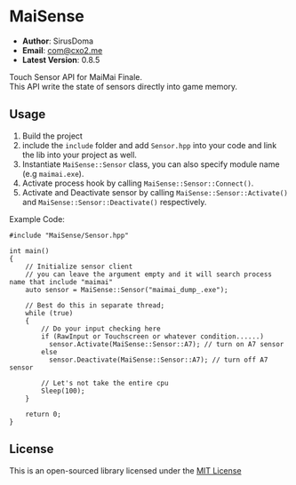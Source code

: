 # MaiSense #

- **Author**: SirusDoma
- **Email**: com@cxo2.me
- **Latest Version**: 0.8.5

Touch Sensor API for MaiMai Finale.  
This API write the state of sensors directly into game memory.

## Usage ##

1. Build the project
2. include the `include` folder and add `Sensor.hpp` into your code and link the lib into your project as well.
3. Instantiate `MaiSense::Sensor` class, you can also specify module name (e.g `maimai.exe`).
4. Activate process hook by calling `MaiSense::Sensor::Connect()`.
5. Activate and Deactivate sensor by calling `MaiSense::Sensor::Activate()` and `MaiSense::Sensor::Deactivate()` respectively.

Example Code:
```
#include "MaiSense/Sensor.hpp"

int main()
{
    // Initialize sensor client
    // you can leave the argument empty and it will search process name that include "maimai"
    auto sensor = MaiSense::Sensor("maimai_dump_.exe"); 

    // Best do this in separate thread;
    while (true)
    {
        // Do your input checking here
        if (RawInput or Touchscreen or whatever condition......)
          sensor.Activate(MaiSense::Sensor::A7); // turn on A7 sensor
        else
          sensor.Deactivate(MaiSense::Sensor::A7); // turn off A7 sensor
        
        // Let's not take the entire cpu
        Sleep(100);
    }
    
    return 0;
}
```

## License ##

This is an open-sourced library licensed under the [MIT License](http://github.com/SirusDoma/MaiSense/blob/master/LICENSE)
